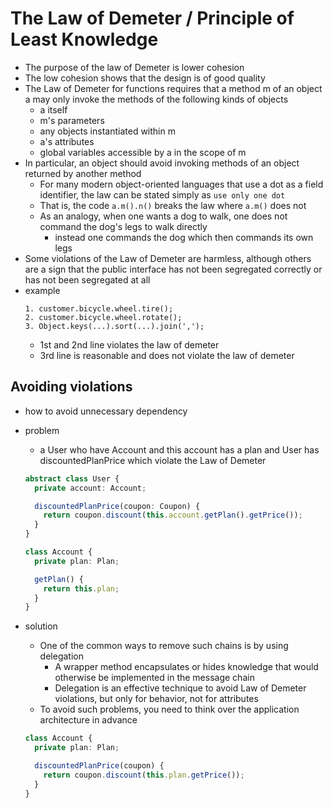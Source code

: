 # The Law of Demeter / Principle of Least Knowledge

- The purpose of the law of Demeter is lower cohesion
- The low cohesion shows that the design is of good quality
- The Law of Demeter for functions requires that a method m of an object a may only invoke the methods of the following kinds of objects
  - a itself
  - m's parameters
  - any objects instantiated within m
  - a's attributes
  - global variables accessible by a in the scope of m
- In particular, an object should avoid invoking methods of an object returned by another method
  - For many modern object-oriented languages that use a dot as a field identifier, the law can be stated simply as `use only one dot`
  - That is, the code `a.m().n()` breaks the law where `a.m()` does not
  - As an analogy, when one wants a dog to walk, one does not command the dog's legs to walk directly
    - instead one commands the dog which then commands its own legs
- Some violations of the Law of Demeter are harmless, although others are a sign that the public interface has not been segregated correctly or has not been segregated at all
- example
  ```
  1. customer.bicycle.wheel.tire();
  2. customer.bicycle.wheel.rotate();
  3. Object.keys(...).sort(...).join(',');
  ```
  - 1st and 2nd line violates the law of demeter
  - 3rd line is reasonable and does not violate the law of demeter

## Avoiding violations

- how to avoid unnecessary dependency
- problem

  - a User who have Account and this account has a plan and User has discountedPlanPrice which violate the Law of Demeter

  ```ts
  abstract class User {
    private account: Account;

    discountedPlanPrice(coupon: Coupon) {
      return coupon.discount(this.account.getPlan().getPrice());
    }
  }

  class Account {
    private plan: Plan;

    getPlan() {
      return this.plan;
    }
  }
  ```

- solution

  - One of the common ways to remove such chains is by using delegation
    - A wrapper method encapsulates or hides knowledge that would otherwise be implemented in the message chain
    - Delegation is an effective technique to avoid Law of Demeter violations, but only for behavior, not for attributes
  - To avoid such problems, you need to think over the application architecture in advance

  ```ts
  class Account {
    private plan: Plan;

    discountedPlanPrice(coupon) {
      return coupon.discount(this.plan.getPrice());
    }
  }
  ```
